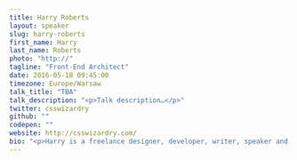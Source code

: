 ```yaml
---
title: Harry Roberts
layout: speaker
slug: harry-roberts
first_name: Harry
last_name: Roberts
photo: "http://"
tagline: "Front-End Architect"
date: 2016-05-18 09:45:00
timezone: Europe/Warsaw
talk_title: "TBA"
talk_description: "<p>Talk description…</p>"
twitter: csswizardry
github: ""
codepen: ""
website: http://csswizardry.com/
bio: "<p>Harry is a freelance designer, developer, writer, speaker and front-end architect from the UK, previously working as Senior UI Developer for Sky. He Tweets at @csswizardry, and specialises in authoring and scaling massive front-ends. He writes on the subjects of maintainability, architecture, performance, OOCSS and more at csswizardry.com. He is the lead and sole developer of inuit.css, a powerful, scalable, Sass-based, BEM, OOCSS framework.</p>"
---
```

